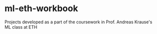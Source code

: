 ml-eth-workbook
===============

Projects developed as a part of the coursework in Prof. Andreas Krause's ML class at ETH
